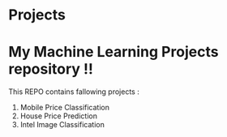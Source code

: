 # Projects
# My Machine Learning Projects repository !!

This REPO contains fallowing projects :

1. Mobile Price Classification
2. House Price Prediction
3. Intel Image Classification
